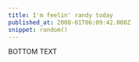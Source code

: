 ```yaml
---
title: I'm feelin' randy today
published_at: 2008-01T06:09:42.000Z
snippet: random()
---
```

BOTTOM TEXT